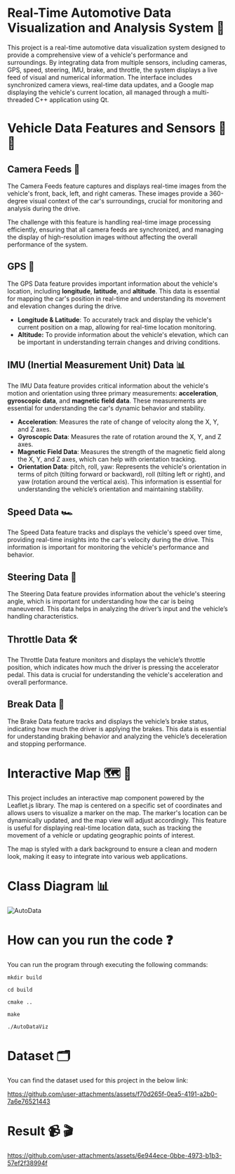 # Real-Time Automotive Data Visualization and Analysis System 🚗

This project is a real-time automotive data visualization system designed to provide a comprehensive view of a vehicle's performance and surroundings.
By integrating data from multiple sensors, including cameras, GPS, speed, steering, IMU, brake, and throttle, the system displays a live feed of visual and
numerical information. The interface includes synchronized camera views, real-time data updates, and a Google map displaying the vehicle's current location, all
managed through a multi-threaded C++ application using Qt.

# Vehicle Data Features and Sensors 🚙 📡

## Camera Feeds 📸

The Camera Feeds feature captures and displays real-time images from the vehicle's front, back, left, and right cameras. These images provide a 360-degree visual
context of the car's surroundings, crucial for monitoring and analysis during the drive.

The challenge with this feature is handling real-time image processing efficiently, ensuring that all camera feeds are synchronized, and managing the display of
high-resolution images without affecting the overall performance of the system.


## GPS 📍

The GPS Data feature provides important information about the vehicle's location, including **longitude**, **latitude**, and **altitude**. This data is essential
for mapping the car's position in real-time and understanding its movement and elevation changes during the drive.

- **Longitude & Latitude**: To accurately track and display the vehicle's current position on a map, allowing for real-time location monitoring.
- **Altitude:** To provide information about the vehicle's elevation, which can be important in understanding terrain changes and driving conditions.


## IMU (Inertial Measurement Unit) Data 📊

The IMU Data feature provides critical information about the vehicle's motion and orientation using three primary measurements: **acceleration**, **gyroscopic
data**, and **magnetic field data**. These measurements are essential for understanding the car's dynamic behavior and stability.

- **Acceleration**: Measures the rate of change of velocity along the X, Y, and Z axes.
- **Gyroscopic Data**: Measures the rate of rotation around the X, Y, and Z axes.
- **Magnetic Field Data**: Measures the strength of the magnetic field along the X, Y, and Z axes, which can help with orientation tracking.
- **Orientation Data**: pitch, roll, yaw: Represents the vehicle's orientation in terms of pitch (tilting forward or backward), roll (tilting left or right), and
  yaw (rotation around the vertical axis). This information is essential for understanding the vehicle’s orientation and maintaining stability.


## Speed Data 🏎️

The Speed Data feature tracks and displays the vehicle's speed over time, providing real-time insights into the car's velocity during the drive. This information
is important for monitoring the vehicle's performance and behavior.


## Steering Data 🎡

The Steering Data feature provides information about the vehicle's steering angle, which is important for understanding how the car is being maneuvered. This data
helps in analyzing the driver’s input and the vehicle’s handling characteristics.


## Throttle Data 🛠️

The Throttle Data feature monitors and displays the vehicle’s throttle position, which indicates how much the driver is pressing the accelerator pedal. This data
is crucial for understanding the vehicle's acceleration and overall performance.


## Break Data 🛑

The Brake Data feature tracks and displays the vehicle’s brake status, indicating how much the driver is applying the brakes. This data is essential for
understanding braking behavior and analyzing the vehicle’s deceleration and stopping performance.

# Interactive Map 🗺️ 📍

This project includes an interactive map component powered by the Leaflet.js library. The map is centered on a specific set of coordinates and allows users to
visualize a marker on the map. The marker's location can be dynamically updated, and the map view will adjust accordingly. This feature is useful for displaying
real-time location data, such as tracking the movement of a vehicle or updating geographic points of interest.

The map is styled with a dark background to ensure a clean and modern look, making it easy to integrate into various web applications.


# Class Diagram 📊


![AutoData](https://github.com/user-attachments/assets/a87ec348-bd95-4f35-953e-173fc003871a)




# How can you run the code ❓
You can run the program through executing the following commands:

    mkdir build

    cd build

    cmake ..

    make

    ./AutoDataViz



# Dataset 🗂️

You can find the dataset used for this project in the below link:


https://github.com/user-attachments/assets/f70d265f-0ea5-4191-a2b0-7a6e76521443






# Result 📹 🎬


https://github.com/user-attachments/assets/6e944ece-0bbe-4973-b1b3-57ef2f38994f




